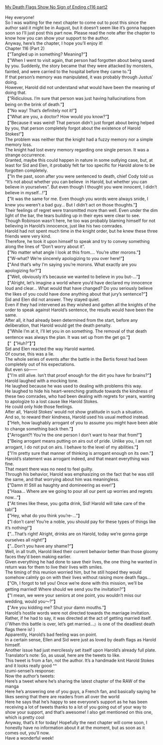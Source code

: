 [My Death Flags Show No Sign of Ending c116 part2](https://defiring.com/2020/08/31/my-death-flags-show-no-sign-of-ending-chapter-116-part-2/)
<br/><br/>
Hey everyone! <br/>
So I was waiting for the next chapter to come out to post this since the author said it might be in August, but it doesn’t seem like it’s gonna happen soon so I’ll just post this part now. Please read the note after the chapter to know how you can show your support to the author.<br/>
Anyway, here’s the chapter, I hope you’ll enjoy it!<br/>
Chapter 116 (Part 2)<br/>
【”Tangled up in something? Meaning?”】<br/>
【”When I went to visit again, that person had forgotten about being saved by you. Suddenly, the story became that they were attacked by monsters, fainted, and were carried to the hospital before they came to.”】<br/>
If that person’s memory was manipulated, it was probably through Justus’ doing.<br/>
However, Harold did not understand what would have been the meaning of doing that.<br/>
【”Ridiculous. I’m sure that person was just having hallucinations from being on the brink of death.”】<br/>
【”No way! That’s definitely not it!”】<br/>
【”What are you, a doctor? How would you know?”】<br/>
【”Because it was weird! That person didn’t just forget about being helped by you, that person completely forgot about the existence of Harold Stokes!”】<br/>
The problem was neither that the knight had a fuzzy memory nor a simple memory loss.<br/>
The knight had lost every memory regarding one single person. It was a strange occurrence.<br/>
Granted, maybe this could happen in nature in some outlying case, but, at least for Sid and Elen, it probably felt far too specific for Harold alone to be forgotten completely.<br/>
【”In the past, soon after you were sentenced to death, chief Cody told us “It’s not about whether you can believe  in Harold, but whether you can believe in yourselves”. But even though I thought you were innocent, I didn’t believe in myself…!”】<br/>
【”It was the same for me. Even though you words were always snide, I knew you weren’t a bad guy… But I didn’t act on those thoughts.”】<br/>
Their feelings of regret were transmitted more than well. Even under the dim light of the bar, the tears building up in their eyes were clear to see.<br/>
Though Robinson wasn’t here, he too was probably blaming himself for not believing in Harold’s innocence, just like his two comrades.<br/>
Harold had not spent much time in the knight order, but he knew these three friends were very kind.<br/>
Therefore, he took it upon himself to speak and try to convey something along the lines of “Don’t worry about it”.<br/>
【”No matter what angle I look at this from…. You’re utter morons.”】<br/>
【”W-what? We’re sincerely apologizing to you over here!”】<br/>
【”And that’s why I’m saying you’re morons. What exactly are you apologizing for?”】<br/>
【”Well, obviously it’s because we wanted to believe in you but-…”】<br/>
【”Alright, let’s imagine a world where you’d have declared my innocence loud and clear… What would that have changed? Do you seriously believe the likes of you could have done anything about that jury’s sentence?”】<br/>
Sid and Elen did not answer. They stayed quiet.<br/>
Even if they had intervened as they wished and gotten all the knights of the order to speak against Harold’s sentence, the results would have been the same.<br/>
After all, it had already been determined from the start, before any deliberation, that Harold would get the death penalty.<br/>
【”While I’m at it, I’ll let you in on something. The removal of that death sentence was always the plan. It was set up from the get go.”】<br/>
【”【”Huh?”】”】<br/>
Sid and Elen reacted the way Harold wanted.<br/>
Of course, this was a lie.<br/>
The whole series of events after the battle in the Bertis forest had been  completely out of his expectations.<br/>
But even so――<br/>
【”I’m still alive. Isn’t that proof enough for the dirt you have for brains?”】<br/>
Harold laughed with a mocking tone. <br/>
He laughed because he was used to dealing with problems this way.<br/>
He laughed to hide his heart-wrenching gratitude towards the kindness of these two comrades, who had been dealing with regrets for years, wanting to apologize to a lost cause like Harold Stokes.<br/>
He could only hide those feelings.<br/>
After all, ‘Harold Stokes’ would not show gratitude in such a situation.<br/>
And so, to reward their kindness, Harold used his usual method instead.<br/>
【”Heh, how laughably arrogant of you to assume you might have been able to change something back then.”】<br/>
【”Arrogant?! You’re the one person I don’t want to hear that from!”】<br/>
【”Being arrogant means putting on airs out of pride. Unlike you, I am not arrogant, I do not put on airs. I behave to the level of my abilities.”】<br/>
【”I’m pretty sure that manner of thinking is arrogant enough on its own.”】<br/>
Harold’s statement was arrogant indeed, and that meant everything was fine. <br/>
That meant there was no need to feel guilty.<br/>
Through his behavior, Harold was emphasizing on the fact that he was still the same, and that worrying about him was meaningless.<br/>
【”Damn it! Still as haughty and domineering as ever!”】<br/>
【”Haaa… Where are we going to pour all our pent up worries and regrets now…”】<br/>
【”At times like these, you gotta drink, Sid! Harold will take care of the tab!”】<br/>
【”Hey, what do you think you’re-…”】<br/>
【”I don’t care! You’re a noble, you should pay for these types of things like it’s nothing!”】<br/>
【”…That’s right! Alright, drinks are on Harold, today we’re gonna gorge ourselves all night!”】<br/>
【”…Don’t you have any shame?”】<br/>
Well, in all truth, Harold liked their current behavior better than those gloomy faces they’d been making earlier.<br/>
Given everything he had done to save their lives, the one thing he wanted in return was for them to live their lives with smiles.<br/>
The timing of this reunion worried him, but he still hoped they would somehow calmly go on with their lives without raising more death flags…<br/>
【”Oh, I forgot to tell you! Once we’re done with this mission, we’ll be getting married! Where should we send you the invitation?”】<br/>
【”I mean, we were your seniors at one point, you wouldn’t miss our wedding, would you～?”】<br/>
【”Are you kidding me? Shut your damn mouths.”】<br/>
Harold’s hostile words were not directed towards the marriage invitation.<br/>
Rather, if he had to say, it was directed at the act of getting married itself.<br/>
(『When this battle is over, let’s get married…』is one of the deadliest death flags there is! )<br/>
Apparently, Harold’s bad feeling was on point. <br/>
In a certain sense, Ellen and Sid were just as loved by death flags as Harold himself.<br/>
Another issue had just mercilessly set itself upon Harold’s already full plate.<br/>
Translator’s note: So, as usual, here are the tweets to like.<br/>
This tweet is from a fan, not the author. It’s a handmade knit Harold Stokes and it looks really good ^^<br/>
Izumi-sensei’s response: <br/>
Now the author’s tweets:<br/>
Here’s a tweet where he’s sharing the latest chapter of the RAW of the manga<br/>
Here he’s answering one of you guys, a French fan, and basically saying he likes seeing that there are readers from all over the world<br/>
Here he says that he’s happy to see everyone’s support as he has been receiving a lot of tweets thanks to a lot of you going out of your way to show your support, and that’s awesome! I also get mentioned on this one, which is pretty cool <br/>
Anyway, that’s it for today! Hopefully the next chapter will come soon, I honestly have no information about it at the moment, but as soon as it comes out, you’ll now.<br/>
Have a wonderful week!<br/>
